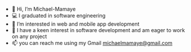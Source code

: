 - 👋 Hi, I’m Michael-Mamaye
- 💻 I graduated in software engineering 
- 👀 I’m interested in web and mobile app development 
- 💞️ I have a keen interest in software development and am eager to work on any project
- 📫 you can reach me using my Gmail michaelmamaye@gmail.com 

<!---
Michael-Mamaye/Michael-Mamaye is a ✨ special ✨ repository because its `README.md` (this file) appears on your GitHub profile.
You can click the Preview link to take a look at your changes.
--->
